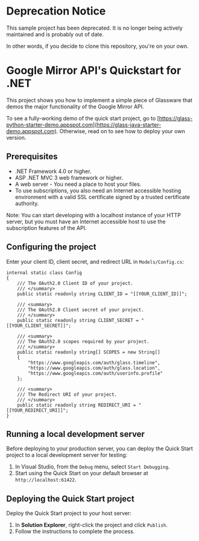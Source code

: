 # Deprecation Notice
This sample project has been deprecated. It is no longer being actively maintained and is probably out of date.

In other words, if you decide to clone this repository, you're on your own.

# Google Mirror API's Quickstart for .NET
This project shows you how to implement a simple
piece of Glassware that demos the major functionality of the Google Mirror API.

To see a fully-working demo of the quick start project, go to
[https://glass-python-starter-demo.appspot.com](https://glass-java-starter-demo.appspot.com).
Otherwise, read on to see how to deploy your own version.

## Prerequisites

- .NET Framework 4.0 or higher.
- ASP .NET MVC 3 web framework or higher.
- A web server -  You need a place to host your files.
- To use subscriptions, you also need an Internet accessible hosting
  environment with a valid SSL certificate signed by a trusted certificate
  authority.

Note: You can start developing with a localhost instance of your HTTP server,
  but you must have an Internet accessible host to use the subscription features
  of the API.

## Configuring the project

Enter your client ID, client secret, and redirect URL in `Models/Config.cs`:

    internal static class Config
    {
        /// The OAuth2.0 Client ID of your project.
        /// </summary>
        public static readonly string CLIENT_ID = "[[YOUR_CLIENT_ID]]";

        /// <summary>
        /// The OAuth2.0 Client secret of your project.
        /// </summary>
        public static readonly string CLIENT_SECRET = "[[YOUR_CLIENT_SECRET]]";

        /// <summary>
        /// The OAuth2.0 scopes required by your project.
        /// </summary>
        public static readonly string[] SCOPES = new String[]
        {
            "https://www.googleapis.com/auth/glass.timeline",
            "https://www.googleapis.com/auth/glass.location",
            "https://www.googleapis.com/auth/userinfo.profile"
        };

        /// <summary>
        /// The Redirect URI of your project.
        /// </summary>
        public static readonly string REDIRECT_URI = "[[YOUR_REDIRECT_URI]]";
    }

## Running a local development server

Before deploying to your production server, you can deploy the Quick Start
project to a local development server for testing:

1. In Visual Studio, from the `Debug` menu, select `Start Debugging`.
2. Start using the Quick Start on your default browser at `http://localhost:61422`.


## Deploying the Quick Start project

Deploy the Quick Start project to your host server:

1. In **Solution Explorer**, right-click the project and click `Publish`.
2. Follow the instructions to complete the process.


